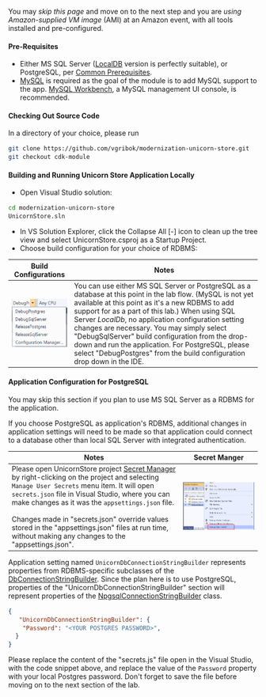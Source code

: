<!--
+++
title = "Setting Up Dev Environment"
date = 2019-10-13T14:29:41-04:00
weight = 20
pre = "<b>1. </b>"
+++
-->

You may *skip this page* and move on to the next step and you are *using Amazon-supplied VM image* (AMI) at an Amazon event, with all tools installed and pre-configured.

#### Pre-Requisites

* Either MS SQL Server ([LocalDB](https://chocolatey.org/packages/sqllocaldb) version is perfectly suitable), or PostgreSQL, per [Common Prerequisites](../10-intro/20-prerequisites.html).
* [MySQL](https://chocolatey.org/packages/mysql) is required as the goal of the module is to add MySQL support to the app. [MySQL Workbench](https://chocolatey.org/packages/mysql.workbench), a MySQL management UI console, is recommended.

#### Checking Out Source Code

In a directory of your choice, please run 
```bash
git clone https://github.com/vgribok/modernization-unicorn-store.git
git checkout cdk-module
```

#### Building and Running Unicorn Store Application Locally

* Open Visual Studio solution:
```bash
cd modernization-unicorn-store
UnicornStore.sln
```
* In VS Solution Explorer, click the Collapse All [-] icon to clean up the tree view and select UnicornStore.csproj as a Startup Project.
* Choose build configuration for your choice of RDBMS:

| Build Configurations                                                              | Notes |
| --------------------------------------------------------------------------------- | ----- |
| ![VS Build Configurations](images/solution-build-configurations.png?width=1000px) |  You can use either MS SQL Server or PostgreSQL as a database at this point in the lab flow. (MySQL is not yet available at this point as it's a new RDBMS to add support for as a part of this lab.) When using  SQL Server *LocalDb*, no application configuration setting changes are necessary. You may simply select "DebugSqlServer" build configuration from the drop-down and run the application. For PostgreSQL, please select "DebugPostgres" from the build configuration drop down in the IDE.|

#### Application Configuration for PostgreSQL 

You may skip this section if you plan to use MS SQL Server as a RDBMS for the application.

If you choose PostgreSQL as application's RDBMS, additional changes in application settings will need to be made so that application could connect to a database other than local SQL Server with integrated authentication.

| Notes | Secret Manger |
| ----- | ------------- |
| Please open UnicornStore project [Secret Manager](../10-intro/30-dotnet-secrets.html) by right-clicking on the project and selecting `Manage User Secrets` menu item. It will open `secrets.json` file in Visual Studio, where you can make changes as it was the `appsettings.json` file. <br/><br/> Changes made in "secrets.json" override values stored in the "appsettings.json" files at run time, without making any changes to the "appsettings.json". | ![VS Project Secret Manager Menu](images/open-project-secret-manager.png?width=1100) |

Application setting named `UnicornDbConnectionStringBuilder` represents properties from RDBMS-specific subclasses of the [DbConnectionStringBuilder](https://docs.microsoft.com/en-us/dotnet/api/system.data.common.dbconnectionstringbuilder?view=netcore-2.2). Since the plan here is to use PostgreSQL, properties of the "UnicornDbConnectionStringBuilder" section will represent properties of the [NpgsqlConnectionStringBuilder](https://www.npgsql.org/doc/api/Npgsql.NpgsqlConnectionStringBuilder.html#properties) class.

```json
{
   "UnicornDbConnectionStringBuilder": {
    "Password": "<YOUR POSTGRES PASSWORD>",
  }
}
 ```
 Please replace the content of the "secrets.js" file open in the Visual Studio, with the code snippet above, and replace the value of the `Password` property with your local Postgres password. Don't forget to save the file before moving on to the next section of the lab.